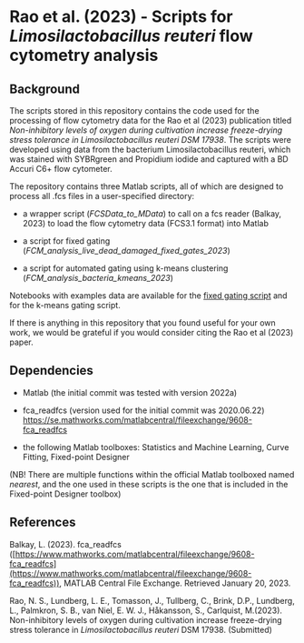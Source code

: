 # Rao et al. (2023) -  Scripts for *Limosilactobacillus reuteri* flow cytometry analysis

## Background

The scripts stored in this repository contains the code used for the processing of flow cytometry data for the Rao et al (2023) publication titled *Non-inhibitory levels of oxygen during cultivation increase freeze-drying stress tolerance in Limosilactobacillus reuteri DSM 17938*. The scripts were developed using data from the bacterium Limosilactobacillus reuteri, which was stained with SYBRgreen and Propidium iodide and captured with a BD Accuri C6+ flow cytometer. 

The repository contains three Matlab scripts, all of which are designed to process all .fcs files in a user-specified directory:

* a wrapper script (*FCSData_to_MData*) to call on a fcs reader (Balkay, 2023) to load the flow cytometry data (FCS3.1 format) into Matlab

* a script for fixed gating (*FCM_analysis_live_dead_damaged_fixed_gates_2023*)

* a script for automated gating using k-means clustering (*FCM_analysis_bacteria_kmeans_2023*)

Notebooks with examples data are available for the <a href="https://microbialengineeringgrouptmb.github.io/Rao-et-al.-2023-Scripts-for-Limosilactobacillus-reuteri-flow-cytometry-analysis/fixed_gates_live_script.html">fixed gating script</a> and for the k-means gating script.

If there is anything in this repository that you found useful for your own work, we would be grateful if you would consider citing the Rao et al (2023) paper.

## Dependencies

* Matlab (the initial commit was tested with version 2022a) 

* fca_readfcs (version used for the initial commit was 2020.06.22)
https://se.mathworks.com/matlabcentral/fileexchange/9608-fca_readfcs


* the following Matlab toolboxes: Statistics and Machine Learning, Curve Fitting, Fixed-point Designer

(NB! There are multiple functions within the official Matlab toolboxed named *nearest*, and the one used in these scripts is the one that is included in the Fixed-point Designer toolbox)

## References

 Balkay, L. (2023). fca_readfcs ([https://www.mathworks.com/matlabcentral/fileexchange/9608-fca_readfcs](https://www.mathworks.com/matlabcentral/fileexchange/9608-fca_readfcs)), MATLAB Central File Exchange. Retrieved January 20, 2023. 

 Rao, N. S., Lundberg, L. E., Tomasson, J., Tullberg, C., Brink, D.P., Lundberg, L., Palmkron, S. B., van Niel, E. W. J., Håkansson, S., Carlquist, M.(2023). Non-inhibitory levels of oxygen during cultivation increase freeze-drying stress tolerance in *Limosilactobacillus reuteri* DSM 17938. (Submitted)
